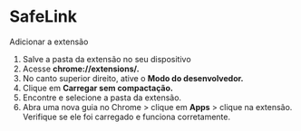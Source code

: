 # SafeLink

Adicionar a extensão

<div>
  <ol>
    <li>Salve a pasta da extensão no seu dispositivo</li>
    <li>Acesse <b>chrome://extensions/.</b></li>
    <li>No canto superior direito, ative o <b>Modo do desenvolvedor.</b></li>
    <li>Clique em <b>Carregar sem compactação.</b></li>
    <li>Encontre e selecione a pasta da extensão.</li>
    <li>Abra uma nova guia no Chrome > clique em <b>Apps</b> > clique na extensão. Verifique se ele foi carregado e funciona corretamente.</li>
  </ol>
</div>
